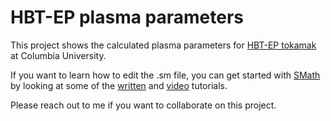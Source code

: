 # HBT-EP plasma parameters 

This project shows the calculated plasma parameters for [HBT-EP tokamak](http://sites.apam.columbia.edu/HBT-EP/) at Columbia University.  

If you want to learn how to edit the .sm file, you can get started with [SMath](https://en.smath.com/view/SMathStudio/summary) by looking at some of the [written](https://en.smath.com/list/handbooks) and [video](https://www.youtube.com/results?search_query=smath+tutorial) tutorials.  

Please reach out to me if you want to collaborate on this project.  

